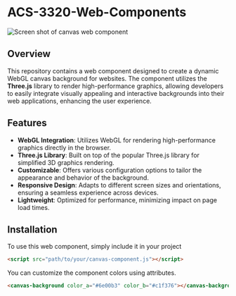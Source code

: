 # ACS-3320-Web-Components

![Screen shot of canvas web component](https://i.imgur.com/xBHUt28.png)

## Overview

This repository contains a web component designed to create a dynamic WebGL canvas background for websites. The component utilizes the **Three.js** library to render high-performance graphics, allowing developers to easily integrate visually appealing and interactive backgrounds into their web applications, enhancing the user experience.

## Features

- **WebGL Integration**: Utilizes WebGL for rendering high-performance graphics directly in the browser.
- **Three.js Library**: Built on top of the popular Three.js library for simplified 3D graphics rendering.
- **Customizable**: Offers various configuration options to tailor the appearance and behavior of the background.
- **Responsive Design**: Adapts to different screen sizes and orientations, ensuring a seamless experience across devices.
- **Lightweight**: Optimized for performance, minimizing impact on page load times.

## Installation

To use this web component, simply include it in your project

```html
<script src="path/to/your/canvas-component.js"></script>
```

You can customize the component colors using attributes.

```html
<canvas-background color_a="#6e00b3" color_b="#c1f376"></canvas-background>
```